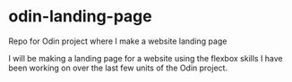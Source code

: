 # odin-landing-page
Repo for Odin project where I make a website landing page

I will be making a landing page for a website using the flexbox skills I have been working on over the last few units of the Odin project.